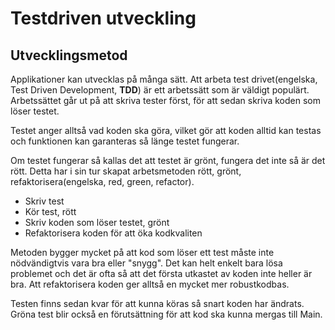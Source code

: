 # Testdriven utveckling

## Utvecklingsmetod

Applikationer kan utvecklas på många sätt. Att arbeta test drivet\(engelska, Test Driven Development, **TDD**\) är ett arbetssätt som är väldigt populärt. Arbetssättet går ut på att skriva tester först, för att sedan skriva koden som löser testet.

Testet anger alltså vad koden ska göra, vilket gör att koden alltid kan testas och funktionen kan garanteras så länge testet fungerar.

Om testet fungerar så kallas det att testet är grönt, fungera det inte så är det rött. Detta har i sin tur skapat arbetsmetoden rött, grönt, refaktorisera\(engelska, red, green, refactor\).

* Skriv test
* Kör test, rött
* Skriv koden som löser testet, grönt
* Refaktorisera koden för att öka kodkvaliten

Metoden bygger mycket på att kod som löser ett test måste inte nödvändigtvis vara bra eller "snygg". Det kan helt enkelt bara lösa problemet och det är ofta så att det första utkastet av koden inte heller är bra. Att refaktorisera koden ger alltså en mycket mer robustkodbas.

Testen finns sedan kvar för att kunna köras så snart koden har ändrats. Gröna test blir också en förutsättning för att kod ska kunna mergas till Main.

